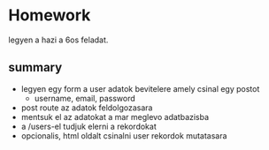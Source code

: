 # Homework

legyen a hazi a 6os feladat.

## summary
 - legyen egy form a user adatok bevitelere amely csinal egy postot
    -   username, email, password
 - post route az adatok feldolgozasara
 - mentsuk el az adatokat a mar meglevo adatbazisba
 - a /users-el tudjuk elerni a rekordokat
 - opcionalis, html oldalt csinalni user rekordok mutatasara